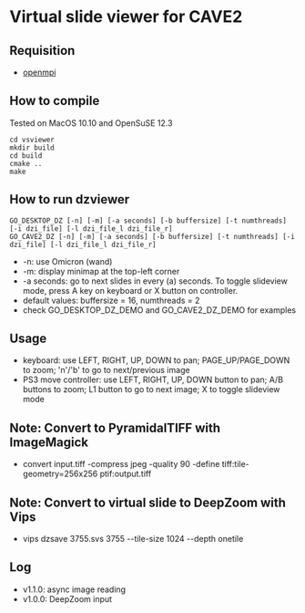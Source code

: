 # Virtual slide viewer for CAVE2

## Requisition

* [openmpi](http://www.open-mpi.org/)

## How to compile

Tested on MacOS 10.10 and OpenSuSE 12.3
```
cd vsviewer
mkdir build
cd build
cmake ..
make
```

## How to run dzviewer

```
GO_DESKTOP_DZ [-n] [-m] [-a seconds] [-b buffersize] [-t numthreads] [-i dzi_file] [-l dzi_file_l dzi_file_r]
GO_CAVE2_DZ [-n] [-m] [-a seconds] [-b buffersize] [-t numthreads] [-i dzi_file] [-l dzi_file_l dzi_file_r]
```
* -n: use Omicron (wand)
* -m: display minimap at the top-left corner
* -a seconds: go to next slides in every (a) seconds. To toggle slideview mode, press A key on keyboard or X button on controller.
* default values: buffersize = 16, numthreads = 2
* check GO_DESKTOP_DZ_DEMO and GO_CAVE2_DZ_DEMO for examples

## Usage

- keyboard: use LEFT, RIGHT, UP, DOWN to pan; PAGE_UP/PAGE_DOWN to zoom; 'n'/'b' to go to next/previous image
- PS3 move controller: use LEFT, RIGHT, UP, DOWN button to pan; A/B buttons to zoom; L1 button to go to next image; X to toggle slideview mode

## Note: Convert to PyramidalTIFF with ImageMagick

- convert input.tiff -compress jpeg -quality 90 -define tiff:tile-geometry=256x256 ptif:output.tiff

## Note: Convert to virtual slide to DeepZoom with Vips

- vips dzsave 3755.svs 3755 --tile-size 1024 --depth onetile

## Log

* v1.1.0: async image reading
* v1.0.0: DeepZoom input
